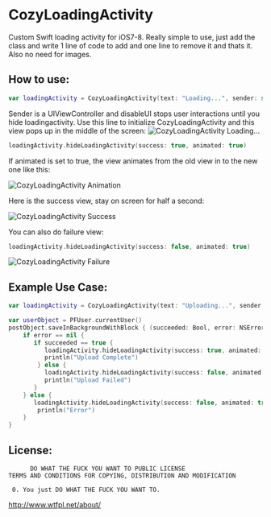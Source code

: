 # CozyLoadingActivity
Custom Swift loading activity for iOS7-8. Really simple to use, just add the class and write 1 line of code to add and one line to remove it and thats it. Also no need for images.

## How to use:
```swift
var loadingActivity = CozyLoadingActivity(text: "Loading...", sender: self, disableUI: true)
```
Sender is a UIViewController and disableUI stops user interactions until you hide loadingactivity.
Use this line to initialize CozyLoadingActivity and this view pops up in the middle of the screen:
![CozyLoadingActivity Loading...](http://i.imgur.com/O6EZIr7.png)
```swift
loadingActivity.hideLoadingActivity(success: true, animated: true)
```
If animated is set to true, the view animates from the old view in to the new one like this:

![CozyLoadingActivity Animation](http://i.imgur.com/eOVrMtx.png)

Here is the success view, stay on screen for half a second:

![CozyLoadingActivity Success](http://i.imgur.com/mDg7DmG.png)

You can also do failure view:
```swift
loadingActivity.hideLoadingActivity(success: false, animated: true)
```
![CozyLoadingActivity Failure](http://i.imgur.com/OQ1cwvn.png)

## Example Use Case:

```swift
var loadingActivity = CozyLoadingActivity(text: "Uploading...", sender: mainPointer, disableUI: true)

var userObject = PFUser.currentUser()
postObject.saveInBackgroundWithBlock { (succeeded: Bool, error: NSError!) -> Void in
    if error == nil {
       if succeeded == true {
          loadingActivity.hideLoadingActivity(success: true, animated: true)
          println("Upload Complete")
        } else {
          loadingActivity.hideLoadingActivity(success: false, animated: true)
          println("Upload Failed")
       }
    } else {
       loadingActivity.hideLoadingActivity(success: false, animated: true)
        println("Error")
    }
}
```

## License:

          DO WHAT THE FUCK YOU WANT TO PUBLIC LICENSE 
    TERMS AND CONDITIONS FOR COPYING, DISTRIBUTION AND MODIFICATION 

     0. You just DO WHAT THE FUCK YOU WANT TO.

http://www.wtfpl.net/about/
